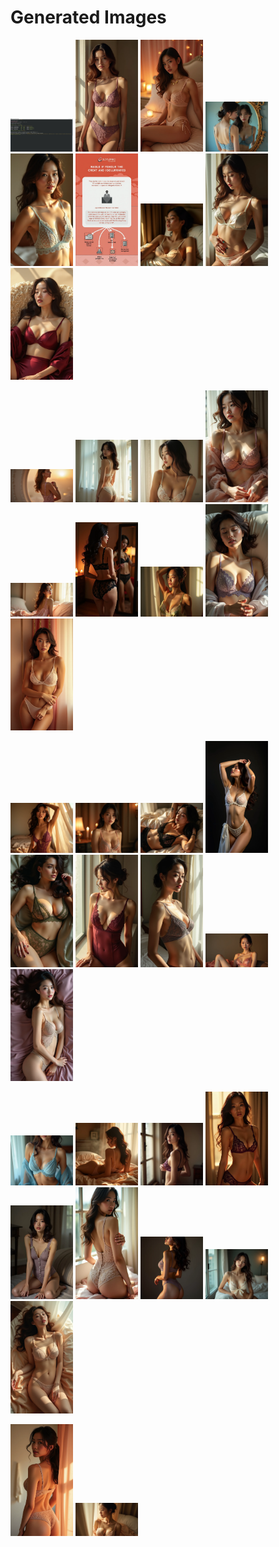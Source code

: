 # Generated Images



<img src="2025_07_16_01.webp" width="100"/> <img src="2025_07_16_02.webp" width="100"/> <img src="2025_07_16_03.webp" width="100"/> <img src="2025_07_16_04.webp" width="100"/> <img src="2025_07_16_05.webp" width="100"/> <img src="2025_07_16_06.webp" width="100"/> <img src="2025_07_16_07.webp" width="100"/> <img src="2025_07_16_08.webp" width="100"/> <img src="2025_07_16_09.webp" width="100"/>

<img src="2025_07_16_10.webp" width="100"/> <img src="2025_07_16_11.webp" width="100"/> <img src="2025_07_16_12.webp" width="100"/> <img src="2025_07_16_13.webp" width="100"/> <img src="2025_07_16_14.webp" width="100"/> <img src="2025_07_16_15.webp" width="100"/> <img src="2025_07_16_16.webp" width="100"/> <img src="2025_07_16_17.webp" width="100"/> <img src="2025_07_16_18.webp" width="100"/>

<img src="2025_07_16_19.webp" width="100"/> <img src="2025_07_16_20.webp" width="100"/> <img src="2025_07_16_21.webp" width="100"/> <img src="2025_07_16_22.webp" width="100"/> <img src="2025_07_16_23.webp" width="100"/> <img src="2025_07_16_24.webp" width="100"/> <img src="2025_07_16_25.webp" width="100"/> <img src="2025_07_16_26.webp" width="100"/> <img src="2025_07_16_27.webp" width="100"/>

<img src="2025_07_16_28.webp" width="100"/> <img src="2025_07_16_29.webp" width="100"/> <img src="2025_07_16_30.webp" width="100"/> <img src="2025_07_16_31.webp" width="100"/> <img src="2025_07_16_32.webp" width="100"/> <img src="2025_07_16_33.webp" width="100"/> <img src="2025_07_16_34.webp" width="100"/> <img src="2025_07_16_35.webp" width="100"/> <img src="2025_07_16_36.webp" width="100"/>

<img src="2025_07_16_37.webp" width="100"/> <img src="2025_07_16_38.webp" width="100"/>